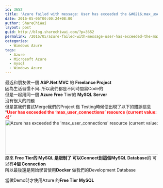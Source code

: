 ```yaml
---
id: 3652
title: 'Azure failed with message: User has exceeded the &#8216;max_user_connections&#8217; resource (current value: 4)'
date: 2016-05-06T00:00:24+08:00
author: ShareChiWai
layout: post
guid: http://blog.sharechiwai.com/?p=3652
permalink: /2016/05/azure-failed-with-message-user-has-exceeded-the-max_user_connections-resource-current-value-4/
categories:
  - Windows Azure
tags:
  - Azure
  - Microsoft Azure
  - mysql
  - Windows Azure
---
```

最近和朋友做一個 **ASP.Net MVC** 的 **Freelance Project**  
因為生活習慣不同..所以我們都是不同時間寫Code的  
但是一起用同一個 **Azure Free** Tier的 **MySQL Server**  
沒有很大的問題  
但是當我們嘗試Merge我們的Project 做 Testing時候便出現了以下的錯誤信息  
&#8220;<span style="color: #ff0000;"><strong>User has exceeded the &#8216;max_user_connections&#8217; resource (current value: 4)</strong></span>&#8221;  
<img class="alignnone" src="https://i0.wp.com/farm8.static.flickr.com/7196/26753640252_5eb9a476f7_z.jpg?resize=625%2C115" alt="Azure has exceeded the 'max_user_connections' resource (current value: 4)" width="625" height="115" data-recalc-dims="1" />  
原來 **Free Tier的 MySQL 是限制了 可以Connect到這個MySQL Database**的 可以有**4個 Connection**  
所以最後還是開始學習使用**Docker** 做我們的Development Database

當做Demo時才使用Azure 的**Free Tier MySQL**